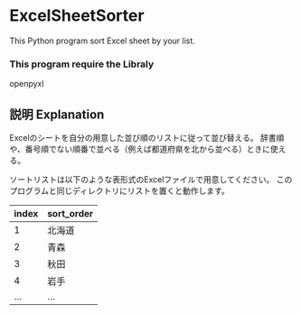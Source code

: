 # ExcelSheetSorter
This Python program sort Excel sheet by your list.

### This program require the Libraly
openpyxl

## 説明 Explanation
Excelのシートを自分の用意した並び順のリストに従って並び替える。
辞書順や、番号順でない順番で並べる（例えば都道府県を北から並べる）ときに使える。

ソートリストは以下のような表形式のExcelファイルで用意してください。
このプログラムと同じディレクトリにリストを置くと動作します。

|index|sort_order|
---|---
|1|北海道|
|2|青森|
|3|秋田|
|4|岩手|
|…|…|
